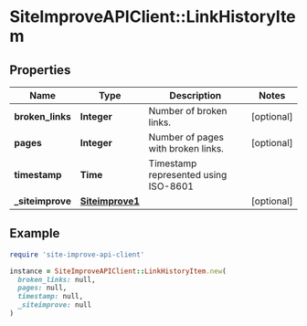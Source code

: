 # SiteImproveAPIClient::LinkHistoryItem

## Properties

| Name | Type | Description | Notes |
| ---- | ---- | ----------- | ----- |
| **broken_links** | **Integer** | Number of broken links. | [optional] |
| **pages** | **Integer** | Number of pages with broken links. | [optional] |
| **timestamp** | **Time** | Timestamp represented using ISO-8601 |  |
| **_siteimprove** | [**Siteimprove1**](Siteimprove1.md) |  | [optional] |

## Example

```ruby
require 'site-improve-api-client'

instance = SiteImproveAPIClient::LinkHistoryItem.new(
  broken_links: null,
  pages: null,
  timestamp: null,
  _siteimprove: null
)
```

